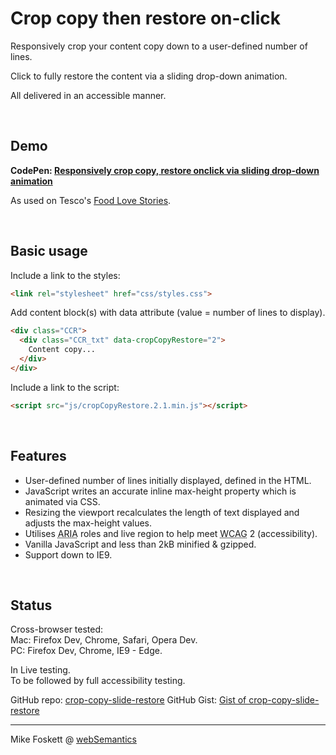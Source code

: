 <h1>Crop copy then restore on-click</h1>


Responsively crop your content copy down to a user-defined number of lines.

Click to fully restore the content via a sliding drop-down animation.

All delivered in an accessible manner.


<br>
<h2>Demo</h2>

<strong>CodePen: <a href="http://codepen.io/2kool2/pen/PWmzMa">Responsively crop copy, restore onclick via sliding drop-down animation</a></strong>

As used on Tesco's <a href="http://www.tesco.com/food-love-stories/">Food Love Stories</a>.


<br>
<h2>Basic usage</h2>

Include a link to the styles:

```html
<link rel="stylesheet" href="css/styles.css">
```

Add content block(s) with data attribute (value = number of lines to display).

```html
<div class="CCR">
  <div class="CCR_txt" data-cropCopyRestore="2">
    Content copy...
  </div>
</div>
```

Include a link to the script:

```html
<script src="js/cropCopyRestore.2.1.min.js"></script>
```

<br>
<h2>Features</h2>

* User-defined number of lines initially displayed, defined in the HTML.
* JavaScript writes an accurate inline max-height property which is animated via CSS.
* Resizing the viewport recalculates the length of text displayed and adjusts the max-height values.
* Utilises <abbr title="Accessible Rich Internet Applications">ARIA</abbr> roles and live region to help meet <abbr title="Web Content Accessibility Guidelines">WCAG</abbr> 2 (accessibility).
* Vanilla JavaScript and less than 2kB minified &amp; gzipped.
* Support down to IE9.


<br>
<h2>Status</h2>

Cross-browser tested:<br>
  Mac: Firefox Dev, Chrome, Safari, Opera Dev.<br>
  PC: Firefox Dev, Chrome, IE9 - Edge.

In Live testing.<br>
To be followed by full accessibility testing.

GitHub repo: <a href="https://github.com/2kool2/crop-copy-slide-restore">crop-copy-slide-restore</a>
GitHub Gist: <a href="https://gist.github.com/2kool2/ec2ae520ba62078c98fcd648170e1c8f">Gist of crop-copy-slide-restore</a>

<hr>
Mike Foskett @ <a href="https://websemantics.uk/">webSemantics</a>
